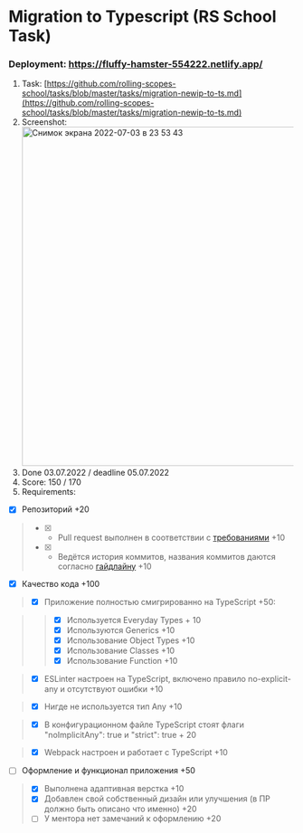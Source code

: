 # Migration to Typescript (RS School Task)

### Deployment: https://fluffy-hamster-554222.netlify.app/

1. Task: [https://github.com/rolling-scopes-school/tasks/blob/master/tasks/migration-newip-to-ts.md](https://github.com/rolling-scopes-school/tasks/blob/master/tasks/migration-newip-to-ts.md)
2. Screenshot: <img width="600" alt="Снимок экрана 2022-07-03 в 23 53 43" src="https://user-images.githubusercontent.com/94741768/177057071-c5801fda-4f47-4fe6-90f6-56233eb377b8.png">
3. Done 03.07.2022 / deadline 05.07.2022
4. Score: 150 / 170
5. Requirements:

- [x] Репозиторий +20

> - [x] - Pull request выполнен в соответствии с [требованиями](https://docs.rs.school/#/pull-request-review-process?id=%D0%A2%D1%80%D0%B5%D0%B1%D0%BE%D0%B2%D0%B0%D0%BD%D0%B8%D1%8F-%D0%BA-pull-request-pr) +10
> - [x] - Ведётся история коммитов, названия коммитов даются согласно [гайдлайну](https://docs.rs.school/#/git-convention) +10

- [x] Качество кода +100

> - [x] Приложение полностью смигрированно на TypeScript +50:

>> - [x] Используется Everyday Types + 10
>> - [x] Используются Generics +10
>> - [x] Использование Object Types +10
>> - [x] Использование Classes +10
>> - [x] Использование Function +10

> - [x] ESLinter настроен на TypeScript, включено правило no-explicit-any и отсутствуют ошибки +10

> - [x] Нигде не используется тип Any +10

> - [x] В конфигурационном файле TypeScript стоят флаги "noImplicitAny": true и "strict": true + 20

> - [x] Webpack настроен и работает с TypeScript +10

- [ ] Оформление и функционал приложения +50

> - [x] Выполнена адаптивная верстка +10
> - [x] Добавлен свой собственный дизайн или улучшения (в ПР должно быть описано что именно) +20
> - [ ] У ментора нет замечаний к оформлению +20
 
